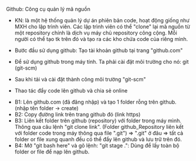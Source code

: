 Github: Công cụ quản lý mã nguồn

- KN: là một hệ thống quản lý dự án phiên bản code, hoạt động giống như MXH cho lập trình viên. Các lập trình viên có thể "clone" lại mã nguồn từ một repository chính là dịch vụ máy chủ repository công cộng. Mỗi người có thể tạo tk trên đó và tạo ra các kho chứa code của riêng mình.

- Bước đầu sử dụng github: Tạo tài khoản github tại trang "github.com"

- Để sử dụng github trong máy tính. Ta phải cài đặt môi trường cho nó: git (git-scm)

- Sau khi tải và cài đặt thành công môi trường "git-scm"

- Thao tác đẩy code lên github và chia sẻ online

* B1: Lên github.com (đã đăng nhập) và tạo 1 folder rỗng trên github. (nhập tên folder -> create)
* B2: Copy đường link trên trang github đó (link https)
* B3: Liên kết folder trên github (repository) với folder trong máy mình. Thông qua câu lệnh "git clone link". (Folder github_Repository liên kết với folder code trong máy thông qua file ".git") => ".git" ở đâu => tất cả folder or file xung quanh đều có thể đẩy lên github và lưu trữ trên đó.
* B4: Mở "git bash here" và gõ lệnh: "git stage .": Dùng để lấy toàn bộ folder or file để nạp lên github.
